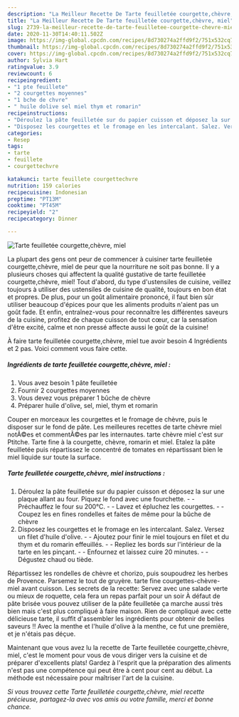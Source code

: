 ```yaml
---
description: "La Meilleur Recette De Tarte feuilletée courgette,chèvre, miel"
title: "La Meilleur Recette De Tarte feuilletée courgette,chèvre, miel"
slug: 2739-la-meilleur-recette-de-tarte-feuilletee-courgette-chevre-miel
date: 2020-11-30T14:40:11.502Z
image: https://img-global.cpcdn.com/recipes/8d730274a2ffd9f2/751x532cq70/tarte-feuilletee-courgettechevre-miel-photo-principale-de-la-recette.jpg
thumbnail: https://img-global.cpcdn.com/recipes/8d730274a2ffd9f2/751x532cq70/tarte-feuilletee-courgettechevre-miel-photo-principale-de-la-recette.jpg
cover: https://img-global.cpcdn.com/recipes/8d730274a2ffd9f2/751x532cq70/tarte-feuilletee-courgettechevre-miel-photo-principale-de-la-recette.jpg
author: Sylvia Hart
ratingvalue: 3.9
reviewcount: 6
recipeingredient:
- "1 pte feuillete"
- "2 courgettes moyennes"
- "1 bche de chvre"
- " huile dolive sel miel thym et romarin"
recipeinstructions:
- "Déroulez la pâte feuilletée sur du papier cuisson et déposez la sur une plaque allant au four. Piquez le fond avec une fourchette.  Préchauffez le four su 200°C.  Lavez et épluchez les courgettes.  Coupez les en fines rondelles et faites de même pour la bûche de chèvre"
- "Disposez les courgettes et le fromage en les intercalant. Salez. Versez un filet d&#39;huile d&#39;olive.  Ajoutez pour finir le miel toujours en filet et du thym et du romarin effeuillés.  Repliez les bords sur l&#39;intérieur de la tarte en les pinçant.  Enfournez et laissez cuire 20 minutes.  Dégustez chaud ou tiède."
categories:
- Resep
tags:
- tarte
- feuillete
- courgettechvre

katakunci: tarte feuillete courgettechvre 
nutrition: 159 calories
recipecuisine: Indonesian
preptime: "PT13M"
cooktime: "PT45M"
recipeyield: "2"
recipecategory: Dinner

---
```



![Tarte feuilletée courgette,chèvre, miel](https://img-global.cpcdn.com/recipes/8d730274a2ffd9f2/751x532cq70/tarte-feuilletee-courgettechevre-miel-photo-principale-de-la-recette.jpg)

La plupart des gens ont peur de commencer à cuisiner tarte feuilletée courgette,chèvre, miel de peur que la nourriture ne soit pas bonne. Il y a plusieurs choses qui affectent la qualité gustative de tarte feuilletée courgette,chèvre, miel! Tout d'abord, du type d'ustensiles de cuisine, veillez toujours à utiliser des ustensiles de cuisine de qualité, toujours en bon état et propres. De plus, pour un goût alimentaire prononcé, il faut bien sûr utiliser beaucoup d'épices pour que les aliments produits n'aient pas un goût fade. Et enfin, entraînez-vous pour reconnaître les différentes saveurs de la cuisine, profitez de chaque cuisson de tout cœur, car la sensation d'être excité, calme et non pressé affecte aussi le goût de la cuisine!

<!--inarticleads1-->

À faire tarte feuilletée courgette,chèvre, miel tue avoir besoin 4 Ingrédients et 2 pas. Voici comment vous faire cette.

##### Ingrédients de tarte feuilletée courgette,chèvre, miel :

1. Vous avez besoin 1 pâte feuilletée
1. Fournir 2 courgettes moyennes
1. Vous devez vous préparer 1 bûche de chèvre
1. Préparer  huile d&#39;olive, sel, miel, thym et romarin


Couper en morceaux les courgettes et le fromage de chèvre, puis le disposer sur le fond de pâte. Les meilleures recettes de tarte chèvre miel notÃ©es et commentÃ©es par les internautes. tarte chèvre miel c&#39;est sur Ptitche. Tarte fine à la courgette, chèvre, romarin et miel. Etalez la pâte feuilletée puis répartissez le concentré de tomates en répartissant bien le miel liquide sur toute la surface. 

<!--inarticleads2-->

##### Tarte feuilletée courgette,chèvre, miel instructions :

1. Déroulez la pâte feuilletée sur du papier cuisson et déposez la sur une plaque allant au four. Piquez le fond avec une fourchette. -  - Préchauffez le four su 200°C. -  - Lavez et épluchez les courgettes. -  - Coupez les en fines rondelles et faites de même pour la bûche de chèvre
1. Disposez les courgettes et le fromage en les intercalant. Salez. Versez un filet d&#39;huile d&#39;olive. -  - Ajoutez pour finir le miel toujours en filet et du thym et du romarin effeuillés. -  - Repliez les bords sur l&#39;intérieur de la tarte en les pinçant. -  - Enfournez et laissez cuire 20 minutes. -  - Dégustez chaud ou tiède.


Répartissez les rondelles de chèvre et chorizo, puis soupoudrez les herbes de Provence. Parsemez le tout de gruyère. tarte fine courgettes-chèvre-miel avant cuisson. Les secrets de la recette: Servez avec une salade verte ou mieux de roquette, cela fera un repas parfait pour un soir À défaut de pâte brisée vous pouvez utiliser de la pâte feuilletée ça marche aussi très bien mais c&#39;est plus compliqué à faire maison. Rien de compliqué avec cette délicieuse tarte, il suffit d&#39;assembler les ingrédients pour obtenir de belles saveurs !! Avec la menthe et l&#39;huile d&#39;olive à la menthe, ce fut une première, et je n&#39;étais pas déçue. 

<!--inarticleads1-->

<p>
Maintenant que vous avez lu la recette de Tarte feuilletée courgette,chèvre, miel, c'est le moment pour vous de vous diriger vers la cuisine et de préparer d'excellents plats! Gardez à l'esprit que la préparation des aliments n'est pas une compétence qui peut être à cent pour cent au début. La méthode est nécessaire pour maîtriser l'art de la cuisine.
</p>

<p>
<i>Si vous trouvez cette Tarte feuilletée courgette,chèvre, miel recette précieuse, partagez-la avec vos amis ou votre famille, merci et bonne chance.</i>
</p>
